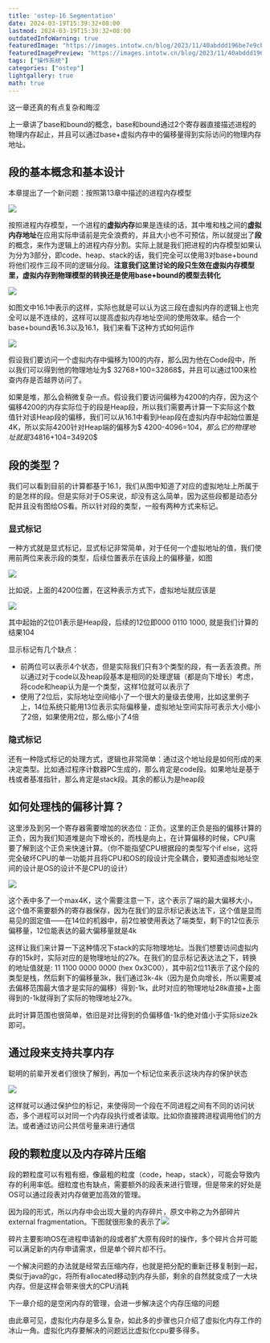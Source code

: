 ```yaml
---
title: 'ostep-16 Segmentation'
date: 2024-03-19T15:39:32+08:00
lastmod: 2024-03-19T15:39:32+08:00
outdatedInfoWarning: true
featuredImage: "https://images.intotw.cn/blog/2023/11/40abddd196be7e9cb79b83534d4983a4.webp"
featuredImagePreview: "https://images.intotw.cn/blog/2023/11/40abddd196be7e9cb79b83534d4983a4.webp"
tags: ["操作系统"]
categories: ["ostep"]
lightgallery: true
math: true
---
```


这一章还真的有点复杂和晦涩

上一章讲了base和bound的概念，base和bound通过2个寄存器直接描述进程的物理内存起止，并且可以通过base+虚拟内存中的偏移量得到实际访问的物理内存地址。

## 段的基本概念和基本设计

本章提出了一个新问题：按照第13章中描述的进程内存模型

![](https://images.intotw.cn/blog/2024/03/ce4aff19c5178ae920488e3d77230f8c.png)

按照进程内存模型，一个进程的**虚拟内存**如果是连续的话，其中堆和栈之间的**虚拟内存地址**在应用实际申请前是完全浪费的，并且大小也不可预估，所以就提出了**段**的概念，来作为逻辑上的进程内存分割。实际上就是我们把进程的内存模型如果认为分为3部分，即code、heap、stack的话，我们完全可以使用3对base+bound将他们视作三段不同的逻辑分段。**注意我们这里讨论的段只生效在虚拟内存模型里，虚拟内存到物理模型的转换还是使用base+bound的模型去转化**

![](https://images.intotw.cn/blog/2024/03/2dab3381d74b37f740292d5377f4245b.png)

如图文中16.1中表示的这样，实际也就是可以认为这三段在虚拟内存的逻辑上也完全可以是不连续的，这样可以提高虚拟内存地址空间的使用效率。结合一个base+bound表16.3以及16.1，我们来看下这种方式如何运作

![](https://images.intotw.cn/blog/2024/03/0190d179008675034aafc787023f163e.png)

​	假设我们要访问一个虚拟内存中偏移为100的内存，那么因为他在Code段中，所以我们可以得到他的物理地址为$ 32768+100=32868$，并且可以通过100来检查内存是否越界访问了。

​	如果是堆，那么会稍微复杂一点。假设我们要访问偏移为4200的内存，因为这个偏移4200的内存实际位于的段是Heap段，所以我们需要再计算一下实际这个数值针对该Heap段的偏移，我们可以从16.1中看到Heap段在虚拟内存中起始位置是4K，所以实际4200针对Heap端的偏移为$ 4200-4096=104$，那么它的物理地址就是$34816+104=34920$

## 段的类型？

我们可以看到目前的计算都基于16.1，我们从图中知道了对应的虚拟地址上所属于的是怎样的段。但是实际对于OS来说，却没有这么简单，因为这些段都是动态分配并且没有图给OS看。所以针对段的类型，一般有两种方式来标记。

### 显式标记

一种方式就是显式标记，显式标记非常简单，对于任何一个虚拟地址的值，我们使用前两位来表示段的类型，后续位置表示在该段上的偏移量，如图

![](https://images.intotw.cn/blog/2024/03/e0d328eab294a028342e74f726301a24.png)

比如说，上面的4200位置，在这种表示方式下，虚拟地址就应该是

![](https://images.intotw.cn/blog/2024/03/ca3da940a5262399fb06d2a07aba210a.png)

其中起始的2位01表示是Heap段，后续的12位即000 0110 1000, 就是我们计算的结果104

显示标记有几个缺点：

+ 前两位可以表示4个状态，但是实际我们只有3个类型的段，有一丢丢浪费。所以通过对于code以及heap段基本是相同的处理逻辑（都是向下增长）考虑，将code和heap认为是一个类型，这样1位就可以表示了
+ 使用了2位后，实际地址空间缩小了一个很大的量级去使用，比如这里例子上，14位系统只能用13位表示实际偏移量，虚拟地址空间实际可表示大小缩小了2倍，如果使用2位，那么缩小了4倍

### 隐式标记

还有一种隐式标记的处理方式，逻辑也非常简单：通过这个地址段是如何形成的来决定类型。比如通过程序计数器PC生成的，那么肯定是code段。如果地址是基于栈或者基准指针，那么肯定是stack段。其余的都认为是heap段

## 如何处理栈的偏移计算？

这里涉及到另一个寄存器需要增加的状态位：正负。这里的正负是指的偏移计算的正负，因为我们知道堆是向下增长的，而栈是向上，在计算偏移的时候，CPU需要了解到这个正负来快速计算。（你不能指望CPU根据段的类型写个if else，这将完全破坏CPU的单一功能并且将CPU和OS的段设计完全耦合，要知道虚拟地址空间的设计是OS的设计不是CPU的设计）

![](https://images.intotw.cn/blog/2024/03/abac24eae44e587952ff0cdec274358c.png)

这个表中多了一个max4K，这个需要注意一下，这个表示了端的最大偏移大小，这个值不需要额外的寄存器保存，因为在我们的显示标记表达法下，这个值是显而易见的固定值——在14位的机器中，前2位被使用表达了端类型，剩下的12位表示偏移量，12位能表达的最大偏移量就是4k

这样让我们来计算一下这种情况下stack的实际物理地址。当我们想要访问虚拟内存的15k时，实际对应的是物理地址的27k。在我们的显示标记表达法之下，转换的地址值就是: 11 1100 0000 0000 (hex 0x3C00），其中前2位11表示了这个段的类型是栈，然后剩下的偏移量3k，我们通过3k-4k（因为是负向增长，所以需要减去偏移范围最大值才是实际的偏移）得到-1k，此时对应的物理地址28k直接+上面得到的-1k就得到了实际的物理地址27k。

此时计算范围也很简单，依旧是对比得到的负偏移值-1k的绝对值小于实际size2k即可。

## 通过段来支持共享内存

聪明的前辈开发者们很快了解到，再加一个标记位来表示这块内存的保护状态

![](https://images.intotw.cn/blog/2024/03/75f2b0cc6741ddfcd5365b32a69265df.png)

这样就可以通过保护位的标记，来使得同一个段在不同进程之间有不同的访问状态，多个进程可以对同一个内存段执行或者读取。比如你直接跨进程调用他们的方法。或者通过访问公共信号量来进行通信

## 段的颗粒度以及内存碎片压缩

段的颗粒度可以有粗有细，像最粗的粒度（code，heap，stack），可能会导致内存的利用率低。细粒度也有缺点，需要额外的段表来进行管理，但是带来的好处是OS可以通过段表对内存做更加高效的管理。

因为段的形式，所以内存中会出现大量的内存碎片，原文中称之为外部碎片external fragmentation。下图就很形象的表示了![](https://images.intotw.cn/blog/2024/03/b19b043c72ad6082a00ca0b7ccdbf333.png)

碎片主要影响OS在进程申请新的段或者扩大原有段时的操作，多个碎片合并可能可以满足新的内存申请需求，但是单个碎片却不行。

一个解决问题的办法就是经常去压缩内存，也就是把分配的重新迁移复制到一起，类似于java的gc，将所有allocated移动到内存头部，剩余的自然就变成了一大块内存。但是这样会带来很大的CPU消耗

下一章介绍的是空闲内存的管理，会进一步解决这个内存压缩的问题

由此章可见，虚拟化内存是多么复杂，如此多的步骤也只介绍了虚拟化内存工作的冰山一角。虚拟化内存要解决的问题远比虚拟化cpu要多得多。
